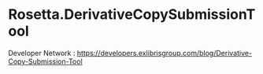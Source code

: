 # Rosetta.DerivativeCopySubmissionTool

Developer Network : https://developers.exlibrisgroup.com/blog/Derivative-Copy-Submission-Tool
